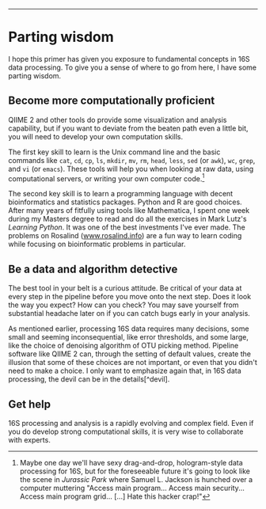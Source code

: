 ---

# Parting wisdom

I hope this primer has given you exposure to fundamental concepts in 16S data
processing. To give you a sense of where to go from here, I have some parting
wisdom.

## Become more computationally proficient

QIIME 2 and other tools do provide some visualization and analysis capability,
but if you want to deviate from the beaten path even a little bit, you will
need to develop your own computation skills.

The first key skill to learn is the Unix command line and the basic commands
like `cat`, `cd`, `cp`, `ls`, `mkdir`, `mv`, `rm`, `head`, `less`, `sed` (or
`awk`), `wc`, `grep`, and `vi` (or `emacs`). These tools will help you when
looking at raw data, using computational servers, or writing your own computer
code.[^jp]

[^jp]: Maybe one day we'll have sexy drag-and-drop, hologram-style data
  processing for 16S, but for the foreseeable future it's going to look like
the scene in *Jurassic Park* where Samuel L. Jackson is hunched over a computer
muttering "Access main program...  Access main security... Access main program
grid... [...] Hate this hacker crap!"

The second key skill is to learn a programming language with decent
bioinformatics and statistics packages. Python and R are good choices. After
many years of fitfully using tools like Mathematica, I spent one week during my
Masters degree to read and do all the exercises in Mark Lutz's _Learning
Python_. It was one of the best investments I've ever made. The problems on
Rosalind (www.rosalind.info) are a fun way to learn coding while focusing on
bioinformatic problems in particular.

## Be a data and algorithm detective

The best tool in your belt is a curious attitude. Be critical of your data at
every step in the pipeline before you move onto the next step.  Does it look
the way you expect? How can you check? You may save yourself from substantial
headache later on if you can catch bugs early in your analysis.

As mentioned earlier, processing 16S data requires many decisions, some small
and seeming inconsequential, like error thresholds, and some large, like the
choice of denoising algorithm of OTU picking method. Pipeline software like
QIIME 2 can, through the setting of default values, create the illusion that
some of these choices are not important, or even that you didn't need to make
a choice. I only want to emphasize again that, in 16S data processing, the devil
can be in the details[^devil].

## Get help

16S processing and analysis is a rapidly evolving and complex field. Even if
you do develop strong computational skills, it is very wise to collaborate with
experts.
